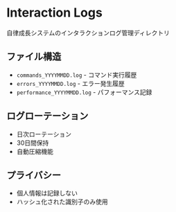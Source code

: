 # Interaction Logs

自律成長システムのインタラクションログ管理ディレクトリ

## ファイル構造

- `commands_YYYYMMDD.log` - コマンド実行履歴
- `errors_YYYYMMDD.log` - エラー発生履歴  
- `performance_YYYYMMDD.log` - パフォーマンス記録

## ログローテーション

- 日次ローテーション
- 30日間保持
- 自動圧縮機能

## プライバシー

- 個人情報は記録しない
- ハッシュ化された識別子のみ使用